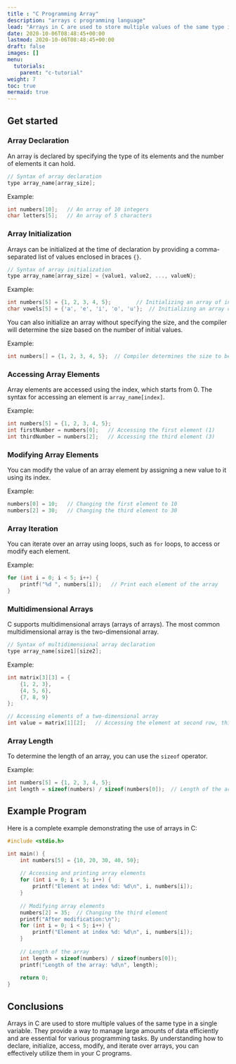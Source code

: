 ```yaml
---
title : "C Programming Array"
description: "arrays c programming language"
lead: "Arrays in C are used to store multiple values of the same type in a single variable, instead of declaring separate variables for each value. Arrays are a fundamental data structure in C and allow you to work with large amounts of data efficiently. Here’s a detailed overview of arrays in C:"
date: 2020-10-06T08:48:45+00:00
lastmod: 2020-10-06T08:48:45+00:00
draft: false
images: []
menu:
  tutorials:
    parent: "c-tutorial"
weight: 7
toc: true
mermaid: true
---
```


## Get started
### Array Declaration
An array is declared by specifying the type of its elements and the number of elements it can hold.

```c
// Syntax of array declaration
type array_name[array_size];
```

Example:
```c
int numbers[10];   // An array of 10 integers
char letters[5];   // An array of 5 characters
```

### Array Initialization
Arrays can be initialized at the time of declaration by providing a comma-separated list of values enclosed in braces `{}`.

```c
// Syntax of array initialization
type array_name[array_size] = {value1, value2, ..., valueN};
```

Example:
```c
int numbers[5] = {1, 2, 3, 4, 5};        // Initializing an array of integers
char vowels[5] = {'a', 'e', 'i', 'o', 'u'};  // Initializing an array of characters
```

You can also initialize an array without specifying the size, and the compiler will determine the size based on the number of initial values.

Example:
```c
int numbers[] = {1, 2, 3, 4, 5};  // Compiler determines the size to be 5
```

### Accessing Array Elements
Array elements are accessed using the index, which starts from 0. The syntax for accessing an element is `array_name[index]`.

Example:
```c
int numbers[5] = {1, 2, 3, 4, 5};
int firstNumber = numbers[0];   // Accessing the first element (1)
int thirdNumber = numbers[2];   // Accessing the third element (3)
```

### Modifying Array Elements
You can modify the value of an array element by assigning a new value to it using its index.

Example:
```c
numbers[0] = 10;   // Changing the first element to 10
numbers[2] = 30;   // Changing the third element to 30
```

### Array Iteration
You can iterate over an array using loops, such as `for` loops, to access or modify each element.

Example:
```c
for (int i = 0; i < 5; i++) {
    printf("%d ", numbers[i]);   // Print each element of the array
}
```

### Multidimensional Arrays
C supports multidimensional arrays (arrays of arrays). The most common multidimensional array is the two-dimensional array.

```c
// Syntax of multidimensional array declaration
type array_name[size1][size2];
```

Example:
```c
int matrix[3][3] = {
    {1, 2, 3},
    {4, 5, 6},
    {7, 8, 9}
};

// Accessing elements of a two-dimensional array
int value = matrix[1][2];   // Accessing the element at second row, third column (6)
```

### Array Length
To determine the length of an array, you can use the `sizeof` operator.

Example:
```c
int numbers[5] = {1, 2, 3, 4, 5};
int length = sizeof(numbers) / sizeof(numbers[0]);  // Length of the array
```

## Example Program
Here is a complete example demonstrating the use of arrays in C:

```c
#include <stdio.h>

int main() {
    int numbers[5] = {10, 20, 30, 40, 50};
    
    // Accessing and printing array elements
    for (int i = 0; i < 5; i++) {
        printf("Element at index %d: %d\n", i, numbers[i]);
    }
    
    // Modifying array elements
    numbers[2] = 35;  // Changing the third element
    printf("After modification:\n");
    for (int i = 0; i < 5; i++) {
        printf("Element at index %d: %d\n", i, numbers[i]);
    }
    
    // Length of the array
    int length = sizeof(numbers) / sizeof(numbers[0]);
    printf("Length of the array: %d\n", length);
    
    return 0;
}
```

## Conclusions
Arrays in C are used to store multiple values of the same type in a single variable. They provide a way to manage large amounts of data efficiently and are essential for various programming tasks. By understanding how to declare, initialize, access, modify, and iterate over arrays, you can effectively utilize them in your C programs.
